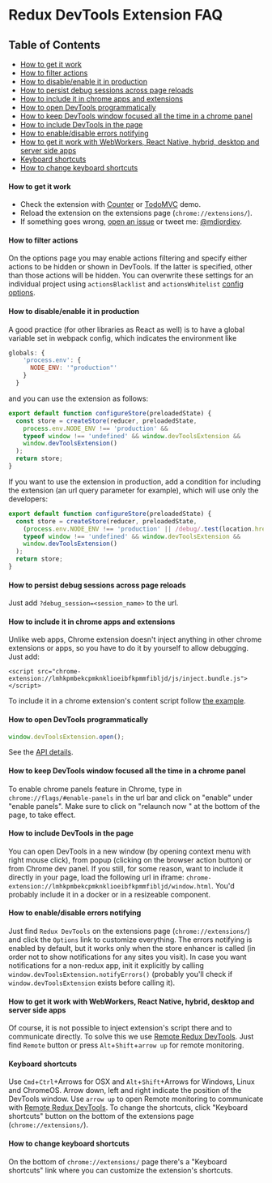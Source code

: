 # Redux DevTools Extension FAQ

## Table of Contents
- [How to get it work](#how-to-get-it-work)
- [How to filter actions](#how-to-filter-actions)
- [How to disable/enable it in production](#how-to-disableenable-it-in-production)
- [How to persist debug sessions across page reloads](#how-to-persist-debug-sessions-across-page-reloads)
- [How to include it in chrome apps and extensions](#how-to-include-it-in-chrome-apps-and-extensions)
- [How to open DevTools programmatically](#how-to-open-devtools-programmatically)
- [How to keep DevTools window focused all the time in a chrome panel](#how-to-open-devtools-programmatically)
- [How to include DevTools in the page](#how-to-include-devtools-in-the-page)
- [How to enable/disable errors notifying](#how-to-enabledisable-errors-notifying)
- [How to get it work with WebWorkers, React Native, hybrid, desktop and server side apps](#how-to-get-it-work-with-webworkers-react-native-hybrid-desktop-and-server-side-apps)
- [Keyboard shortcuts](#keyboard-shortcuts)
- [How to change keyboard shortcuts](#how-to-change-keyboard-shortcuts)

#### How to get it work
- Check the extension with [Counter](http://zalmoxisus.github.io/redux-devtools-extension/examples/counter/) or [TodoMVC](http://zalmoxisus.github.io/redux-devtools-extension/examples/todomvc/) demo.
- Reload the extension on the extensions page (`chrome://extensions/`).
- If something goes wrong, [open an issue](https://github.com/zalmoxisus/redux-devtools-extension/issues) or tweet me: [@mdiordiev](https://twitter.com/mdiordiev).

#### How to filter actions
On the options page you may enable actions filtering and specify either actions to be hidden or shown in DevTools. If the latter is specified, other than those actions will be hidden.
You can overwrite these settings for an individual project using `actionsBlacklist` and `actionsWhitelist` [config options](https://github.com/zalmoxisus/redux-devtools-extension/blob/master/docs/API/Arguments.md#windowdevtoolsextensionconfig).
#### How to disable/enable it in production
A good practice (for other libraries as React as well) is to have a global variable set in webpack config, which indicates the environment like
```js
globals: {
    'process.env': {
      NODE_ENV: '"production"'
    }
  }
```

and you can use the extension as follows:
```js
export default function configureStore(preloadedState) {
  const store = createStore(reducer, preloadedState,
    process.env.NODE_ENV !== 'production' &&
    typeof window !== 'undefined' && window.devToolsExtension &&
    window.devToolsExtension()
  );
  return store;
}
```
If you want to use the extension in production, add a condition for including the extension (an url query parameter for example), which will use only the developers:
```js
export default function configureStore(preloadedState) {
  const store = createStore(reducer, preloadedState,
    (process.env.NODE_ENV !== 'production' || /debug/.test(location.href)) &&
    typeof window !== 'undefined' && window.devToolsExtension &&
    window.devToolsExtension()
  );
  return store;
}
```
#### How to persist debug sessions across page reloads
Just add `?debug_session=<session_name>` to the url.
#### How to include it in chrome apps and extensions
Unlike web apps, Chrome extension doesn't inject anything in other chrome extensions or apps, so you have to do it by yourself to allow debugging. Just add:
```
<script src="chrome-extension://lmhkpmbekcpmknklioeibfkpmmfibljd/js/inject.bundle.js"></script>
```
To include it in a chrome extension's content script follow [the example](https://github.com/zalmoxisus/browser-redux/commit/df2db9ee11f2d197c4329b2c8a6e197da1edffd4). 
#### How to open DevTools programmatically
```js
window.devToolsExtension.open();
```
See the [API details](https://github.com/zalmoxisus/redux-devtools-extension/blob/master/docs/API/Methods.md#windowdevtoolsextensionopenposition).
#### How to keep DevTools window focused all the time in a chrome panel
To enable chrome panels feature in Chrome, type in `chrome://flags/#enable-panels` in the url bar and click on "enable" under "enable panels". Make sure to click on "relaunch now " at the bottom of the page, to take effect.
#### How to include DevTools in the page
You can open DevTools in a new window (by opening context menu with right mouse click), from popup (clicking on the browser action button) or from Chrome dev panel. If you still, for some reason, want to include it directly in your page, load the following url in iframe: `chrome-extension://lmhkpmbekcpmknklioeibfkpmmfibljd/window.html`. You'd probably include it in a docker or in a resizeable component.
#### How to enable/disable errors notifying
Just find `Redux DevTools` on the extensions page (`chrome://extensions/`) and click the `Options` link to customize everything. The errors notifying is enabled by default, but it works only when the store enhancer is called (in order not to show notifications for any sites you visit). In case you want notifications for a non-redux app, init it explicitly by calling `window.devToolsExtension.notifyErrors()` (probably you'll check if `window.devToolsExtension` exists before calling it).
#### How to get it work with WebWorkers, React Native, hybrid, desktop and server side apps
Of course, it is not possible to inject extension's script there and to communicate directly. To solve this we use [Remote Redux DevTools](https://github.com/zalmoxisus/remote-redux-devtools). Just find `Remote` button or press `Alt`+`Shift`+`arrow up` for remote monitoring. 
#### Keyboard shortcuts
Use `Cmd`+`Ctrl`+Arrows for OSX and `Alt`+`Shift`+Arrows for Windows, Linux and ChromeOS. Arrow down, left and right indicate the position of the DevTools window. Use `arrow up` to open Remote monitoring to communicate with [Remote Redux DevTools](https://github.com/zalmoxisus/remote-redux-devtools). To change the shortcuts, click "Keyboard shortcuts" button on the bottom of the extensions page (`chrome://extensions/`).
#### How to change keyboard shortcuts
On the bottom of `chrome://extensions/` page there's a "Keyboard shortcuts" link where you can customize the extension's shortcuts.
